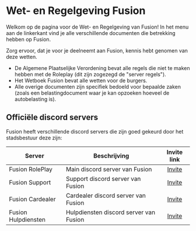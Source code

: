 # Wet- en Regelgeving Fusion

Welkom op de pagina voor de Wet- en Regelgeving van Fusion!
In het menu aan de linkerkant vind je alle verschillende documenten die betrekking hebben op Fusion.

Zorg ervoor, dat je voor je deelneemt aan Fusion, kennis hebt genomen van deze wetten.

- De Algemene Plaatselijke Verordening bevat alle regels die niet te maken hebben met de Roleplay (dit zijn zogezegd de "server regels").
- Het Wetboek Fusion bevat alle wetten voor de burgers.
- Alle overige documenten zijn specifiek bedoeld voor bepaalde zaken (zoals een belastingdocument waar je kan opzoeken hoeveel de autobelasting is).

## Officiële discord servers

Fusion heeft verschillende discord servers die zijn goed gekeurd door het stadsbestuur deze zijn:

| Server | Beschrijving | Invite link |
|---|---|:---:|
|Fusion RolePlay| Main discord server van Fusion | [Invite](https://discord.gg/fsroleplay) |
|Fusion Support| Support discord server van Fusion | [Invite](https://discord.gg/KsSYaCTUqD) |
|Fusion Cardealer| Cardealer discord server van Fusion | [Invite](https://discord.gg/CrpGRhnvQt) |
|Fusion Hulpdiensten| Hulpdiensten discord server van Fusion | [Invite](https://discord.gg/mSbCQjQ4QC) 
